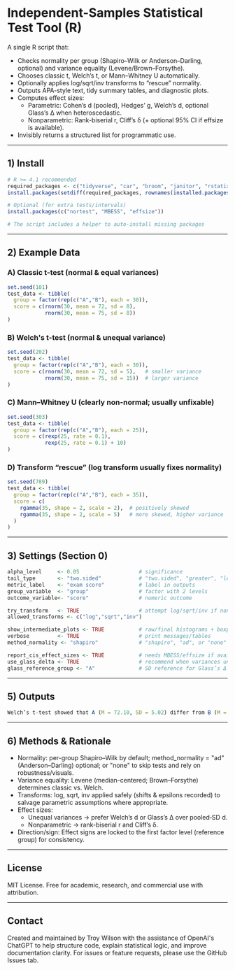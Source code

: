 # Independent-Samples Statistical Test Tool (R)
A single R script that:
- Checks normality per group (Shapiro–Wilk or Anderson–Darling, optional) and variance equality (Levene/Brown–Forsythe).
- Chooses classic t, Welch’s t, or Mann–Whitney U automatically.
- Optionally applies log/sqrt/inv transforms to “rescue” normality.
- Outputs APA-style text, tidy summary tables, and diagnostic plots.
- Computes effect sizes:
    - Parametric: Cohen’s d (pooled), Hedges’ g, Welch’s d, optional Glass’s Δ when heteroscedastic.
    - Nonparametric: Rank-biserial r, Cliff’s δ (+ optional 95% CI if effsize is available).
- Invisibly returns a structured list for programmatic use.
---
## 1) Install
```r
# R >= 4.1 recommended
required_packages <- c("tidyverse", "car", "broom", "janitor", "rstatix")
install.packages(setdiff(required_packages, rownames(installed.packages())))

# Optional (for extra tests/intervals)
install.packages(c("nortest", "MBESS", "effsize"))

# The script includes a helper to auto-install missing packages
```
---

## 2) Example Data 
### A) Classic t-test (normal & equal variances)
```r
set.seed(101)
test_data <- tibble(
  group = factor(rep(c("A","B"), each = 30)),
  score = c(rnorm(30, mean = 72, sd = 8),
            rnorm(30, mean = 75, sd = 8))
)
```
### B) Welch's t-test (normal & unequal variance)
```r
set.seed(202)
test_data <- tibble(
  group = factor(rep(c("A","B"), each = 30)),
  score = c(rnorm(30, mean = 72, sd = 5),   # smaller variance
            rnorm(30, mean = 75, sd = 15))  # larger variance
)
```

### C) Mann–Whitney U (clearly non-normal; usually unfixable)
```r
set.seed(303)
test_data <- tibble(
  group = factor(rep(c("A","B"), each = 25)),
  score = c(rexp(25, rate = 0.1),
            rexp(25, rate = 0.1) + 10)
)
```

### D) Transform “rescue” (log transform usually fixes normality)
```r
set.seed(789)
test_data <- tibble(
  group = factor(rep(c("A","B"), each = 35)),
  score = c(
    rgamma(35, shape = 2, scale = 2),  # positively skewed
    rgamma(35, shape = 2, scale = 5)   # more skewed, higher variance
  )
)
```
---

## 3) Settings (Section 0)
```r
alpha_level     <- 0.05                   # significance
tail_type       <- "two.sided"            # "two.sided", "greater", "less"
metric_label    <- "exam score"           # label in outputs
group_variable  <- "group"                # factor with 2 levels
outcome_variable<- "score"                # numeric outcome

try_transform   <- TRUE                   # attempt log/sqrt/inv if non-normal
allowed_transforms <- c("log","sqrt","inv")

show_intermediate_plots <- TRUE           # raw/final histograms + boxplots
verbose         <- TRUE                   # print messages/tables
method_normality <- "shapiro"             # "shapiro", "ad", or "none"

report_cis_effect_sizes <- TRUE           # needs MBESS/effsize if available
use_glass_delta <- TRUE                   # recommend when variances unequal
glass_reference_group <- "A"              # SD reference for Glass’s Δ
```
---

## 5) Outputs
```r
Welch’s t-test showed that A (M = 72.10, SD = 5.02) differ from B (M = 75.30, SD = 15.20), t(43.7) = −1.98, p = .0531, 95% CI [−6.43, 0.04]. Cohen’s d (pooled) = −0.39; Hedges’ g = −0.38 (95% CI [−0.78, 0.01]); Welch’s d = −0.23; Glass’s Δ (ref A) = −0.64.
```
---
## 6) Methods & Rationale
- Normality: per-group Shapiro–Wilk by default; method_normality = "ad" (Anderson–Darling) optional; or "none" to skip tests and rely on robustness/visuals.
- Variance equality: Levene (median-centered; Brown–Forsythe) determines classic vs. Welch.
- Transforms: log, sqrt, inv applied safely (shifts & epsilons recorded) to salvage parametric assumptions where appropriate.
- Effect sizes:
    - Unequal variances → prefer Welch’s d or Glass’s Δ over pooled‐SD d.
    - Nonparametric → rank-biserial r and Cliff’s δ.
- Direction/sign: Effect signs are locked to the first factor level (reference group) for consistency.
---

## License
MIT License. Free for academic, research, and commercial use with attribution.

---
## Contact
Created and maintained by Troy Wilson with the assistance of OpenAI's ChatGPT to help structure code, explain statistical logic, and improve documentation clarity. For issues or feature requests, please use the GitHub Issues tab. 
